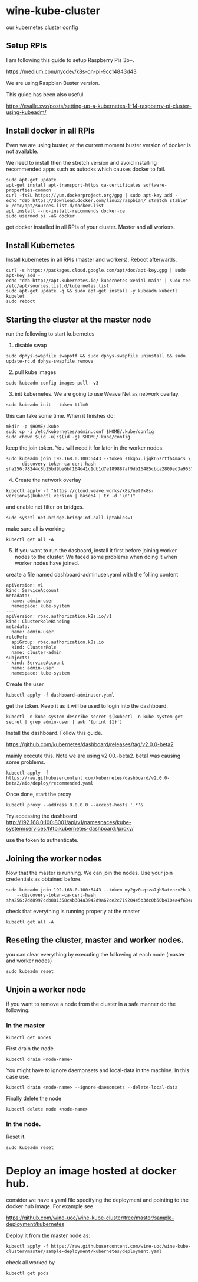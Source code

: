 # wine-kube-cluster
our kubernetes cluster config

## Setup RPIs
I am following this guide to setup Raspberry Pis 3b+. 

https://medium.com/nycdev/k8s-on-pi-9cc14843d43

We are using Raspbian Buster version. 

This guide has been also useful 

https://evalle.xyz/posts/setting-up-a-kubernetes-1-14-raspberry-pi-cluster-using-kubeadm/

## Install docker in all RPIs
Even we are using buster, at the current moment buster version of docker is not available.

We need to install then the stretch version and avoid installing recommended apps such as autodks which causes docker to fail. 

```
sudo apt-get update
apt-get install apt-transport-https ca-certificates software-properties-common
curl -fsSL https://yum.dockerproject.org/gpg | sudo apt-key add -
echo "deb https://download.docker.com/linux/raspbian/ stretch stable" > /etc/apt/sources.list.d/docker.list
apt install --no-install-recommends docker-ce
sudo usermod pi -aG docker
```

get docker installed in all RPIs of your cluster. Master and all workers.

## Install Kubernetes

Install kubernetes in all RPIs (master and workers). Reboot afterwards.
```
curl -s https://packages.cloud.google.com/apt/doc/apt-key.gpg | sudo apt-key add -
echo "deb http://apt.kubernetes.io/ kubernetes-xenial main" | sudo tee /etc/apt/sources.list.d/kubernetes.list
sudo apt-get update -q && sudo apt-get install -y kubeadm kubectl kubelet
sudo reboot
```

## Starting the cluster at the master node

run the following to start kubernetes
1. disable swap
```
sudo dphys-swapfile swapoff && sudo dphys-swapfile uninstall && sudo update-rc.d dphys-swapfile remove
```
2. pull kube images
```
sudo kubeadm config images pull -v3
```
3. init kubernetes. We are going to use Weave Net as network overlay.
```
sudo kubeadm init --token-ttl=0
```
this can take some time. When it finishes do:
```
mkdir -p $HOME/.kube
sudo cp -i /etc/kubernetes/admin.conf $HOME/.kube/config
sudo chown $(id -u):$(id -g) $HOME/.kube/config
```
keep the join token. You will need it for later in the worker nodes. 
```
sudo kubeadm join 192.168.0.100:6443 --token s1kgo7.ijqk65zrtfa4macs \
    --discovery-token-ca-cert-hash sha256:78244c8b15bd9be6bf164d41c1db1d7e189887af9db16485cbca2809ed3a9637
``` 
4. Create the network overlay
```
kubectl apply -f "https://cloud.weave.works/k8s/net?k8s-version=$(kubectl version | base64 | tr -d '\n')"
```
and enable net filter on bridges.
```
sudo sysctl net.bridge.bridge-nf-call-iptables=1
```
make sure all is working
```
kubectl get all -A
```
5. If you want to run the dasboard, install it first before joining worker nodes to the cluster. We faced some problems when doing it when worker nodes have joined.

create a file named dashboard-adminuser.yaml with the folling content

```
apiVersion: v1
kind: ServiceAccount
metadata:
  name: admin-user
  namespace: kube-system
---
apiVersion: rbac.authorization.k8s.io/v1
kind: ClusterRoleBinding
metadata:
  name: admin-user
roleRef:
  apiGroup: rbac.authorization.k8s.io
  kind: ClusterRole
  name: cluster-admin
subjects:
- kind: ServiceAccount
  name: admin-user
  namespace: kube-system
```
Create the user
```
kubectl apply -f dashboard-adminuser.yaml
```

get the token. Keep it as it will be used to login into the dashboard.
```
kubectl -n kube-system describe secret $(kubectl -n kube-system get secret | grep admin-user | awk '{print $1}')
``` 
Install the dashboard. Follow this guide.

https://github.com/kubernetes/dashboard/releases/tag/v2.0.0-beta2

mainly execute this. Note we are using v2.00.-beta2. beta1 was causing some problems. 
```
kubectl apply -f https://raw.githubusercontent.com/kubernetes/dashboard/v2.0.0-beta2/aio/deploy/recommended.yaml
```
Once done, start the proxy
```
kubectl proxy --address 0.0.0.0 --accept-hosts '.*'&
```
Try accessing the dashboard
http://192.168.0.100:8001/api/v1/namespaces/kube-system/services/http:kubernetes-dashboard:/proxy/

use the token to authenticate.

## Joining the worker nodes 

Now that the master is running. We can join the nodes. Use your join credentials as obtained before. 
```
sudo kubeadm join 192.168.0.100:6443 --token my2gv0.qtza7gh5atenzx2b \
    --discovery-token-ca-cert-hash sha256:7dd8997ccb881358c4b384a3942d9a62ce2c719204e5b3dc0b50b4104a4f634a
```

check that everything is running properly at the master
```
kubectl get all -A
```

## Reseting the cluster, master and worker nodes. 

you can clear everything by executing the following at each node (master and worker nodes)
```
sudo kubeadm reset
```

## Unjoin a worker node

if you want to remove a node from the cluster in a safe manner do the following:

### In the master

```
kubectl get nodes
```

First drain the node

```
kubectl drain <node-name>
```

You might have to ignore daemonsets and local-data in the machine. In this case use:

```
kubectl drain <node-name> --ignore-daemonsets --delete-local-data
```

Finally delete the node

```
kubectl delete node <node-name>
```

### In the node.

Reset it.

```
sudo kubeadm reset
```

# Deploy an image hosted at docker hub.
consider we have a yaml file specifying the deployment and pointing to the docker hub image. For example see 

https://github.com/wine-uoc/wine-kube-cluster/tree/master/sample-deployment/kubernetes

Deploy it from the master node as:

```
kubectl apply -f https://raw.githubusercontent.com/wine-uoc/wine-kube-cluster/master/sample-deployment/kubernetes/deployment.yaml
```

check all worked by 

```
kubectl get pods
```


```

